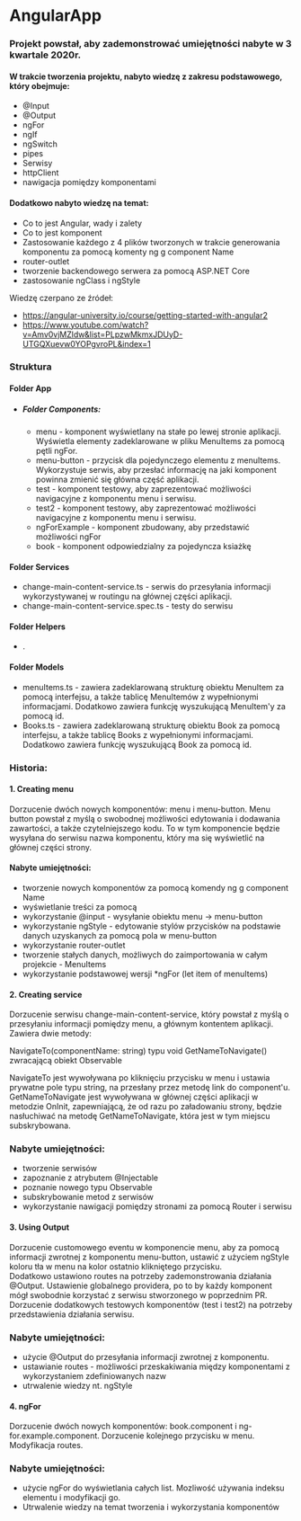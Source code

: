 # AngularApp

### Projekt powstał, aby zademonstrować umiejętności nabyte w 3 kwartale 2020r.

#### W trakcie tworzenia projektu, nabyto wiedzę z zakresu podstawowego, który obejmuje:
* @Input
* @Output
* ngFor
* ngIf
* ngSwitch
* pipes
* Serwisy
* httpClient
* nawigacja pomiędzy komponentami

#### Dodatkowo nabyto wiedzę na temat:
* Co to jest Angular, wady i zalety
* Co to jest komponent
* Zastosowanie każdego z 4 plików tworzonych w trakcie generowania komponentu za pomocą komenty ng g component Name
* router-outlet
* tworzenie backendowego serwera za pomocą ASP.NET Core
* zastosowanie ngClass i ngStyle


Wiedzę czerpano ze źródeł:
* https://angular-university.io/course/getting-started-with-angular2
* https://www.youtube.com/watch?v=Amv0vjMZldw&list=PLpzwMkmxJDUyD-UTGQXuevw0YOPgvroPL&index=1


### Struktura

#### Folder App
* ##### Folder Components:
    * menu - komponent wyświetlany na stałe po lewej stronie aplikacji. Wyświetla elementy zadeklarowane w pliku MenuItems za pomocą pętli ngFor.
    * menu-button - przycisk dla pojedynczego elementu z menuItems. Wykorzystuje serwis, aby przesłać informację na jaki komponent powinna zmienić się główna część aplikacji.
    * test - komponent testowy, aby zaprezentować możliwości navigacyjne z komponentu menu i serwisu.
    * test2 - komponent testowy, aby zaprezentować możliwości navigacyjne z komponentu menu i serwisu.
    * ngForExample - komponent zbudowany, aby przedstawić możliwości ngFor
    * book - komponent odpowiedzialny za pojedyncza ksiażkę

#### Folder Services
* change-main-content-service.ts - serwis do przesyłania informacji wykorzystywanej w routingu na głównej części aplikacji.
* change-main-content-service.spec.ts - testy do serwisu

#### Folder Helpers
* .

#### Folder Models
* menuItems.ts - zawiera zadeklarowaną strukturę obiektu MenuItem za pomocą interfejsu, a także tablicę MenuItemów z wypełnionymi informacjami. Dodatkowo zawiera funkcję wyszukującą MenuItem'y za pomocą id.
* Books.ts - zawiera zadeklarowaną strukturę obiektu Book za pomocą interfejsu, a także tablicę Books z wypełnionymi informacjami. Dodatkowo zawiera funkcję wyszukującą Book za pomocą id.


### Historia:
#### 1. Creating menu
   Dorzucenie dwóch nowych komponentów: menu i menu-button.
   Menu button powstał z myślą o swobodnej możliwości edytowania i dodawania zawartości, 
      a także czytelniejszego kodu.
   To w tym komponencie będzie wysyłana do serwisu nazwa komponentu, 
      który ma się wyświetlić na głównej części strony.

   #### Nabyte umiejętności:
   * tworzenie nowych komponentów za pomocą komendy ng g component Name
   * wyświetlanie treści za pomocą
   * wykorzystanie @input - wysyłanie obiektu menu -> menu-button
   * wykorzystanie ngStyle - edytowanie stylów przycisków na podstawie danych uzyskanych 
     za pomocą pola w menu-button
   * wykorzystanie router-outlet
   * tworzenie stałych danych, możliwych do zaimportowania w całym projekcie - MenuItems
   * wykorzystanie podstawowej wersji *ngFor (let item of menuItems)

#### 2. Creating service
   Dorzucenie serwisu change-main-content-service, który powstał z myślą o przesyłaniu informacji pomiędzy menu, 
      a głównym kontentem aplikacji. Zawiera dwie metody:

   NavigateTo(componentName: string) typu void
   GetNameToNavigate() zwracającą obiekt Observable

   NavigateTo jest wywoływana po kliknięciu przycisku w menu i ustawia prywatne pole typu string, 
    na przesłany przez metodę link do component'u.
   GetNameToNavigate jest wywoływana w głównej części aplikacji w metodzie OnInit, zapewniającą, 
    że od razu po załadowaniu strony, będzie nasłuchiwać na metodę GetNameToNavigate, która jest w tym miejscu subskrybowana.

   ### Nabyte umiejętności:
   * tworzenie serwisów
   * zapoznanie z atrybutem @Injectable
   * poznanie nowego typu Observable
   * subskrybowanie metod z serwisów
   * wykorzystanie nawigacji pomiędzy stronami za pomocą Router i serwisu

#### 3. Using Output
   Dorzucenie customowego eventu w komponencie menu, aby za pomocą informacji zwrotnej z komponentu menu-button, ustawić z użyciem ngStyle koloru tła w menu na kolor ostatnio klikniętego przycisku.   
   Dodatkowo ustawiono routes na potrzeby zademonstrowania działania @Output.
   Ustawienie globalnego providera, po to by każdy komponent mógł swobodnie korzystać z serwisu stworzonego w poprzednim PR.
   Dorzucenie dodatkowych testowych komponentów (test i test2) na potrzeby przedstawienia działania serwisu.

   ### Nabyte umiejętności:
   * użycie @Output do przesyłania informacji zwrotnej z komponentu.
   * ustawianie routes - możliwości przeskakiwania między komponentami z wykorzystaniem zdefiniowanych nazw
   * utrwalenie wiedzy nt. ngStyle

#### 4. ngFor
   Dorzucenie dwóch nowych komponentów: book.component i ng-for.example.component.
   Dorzucenie kolejnego przycisku w menu.
   Modyfikacja routes.

   ### Nabyte umiejętności:
   * użycie ngFor do wyświetlania całych list. Mozliwość używania indeksu elementu i modyfikacji go.
   * Utrwalenie wiedzy na temat tworzenia i wykorzystania komponentów
